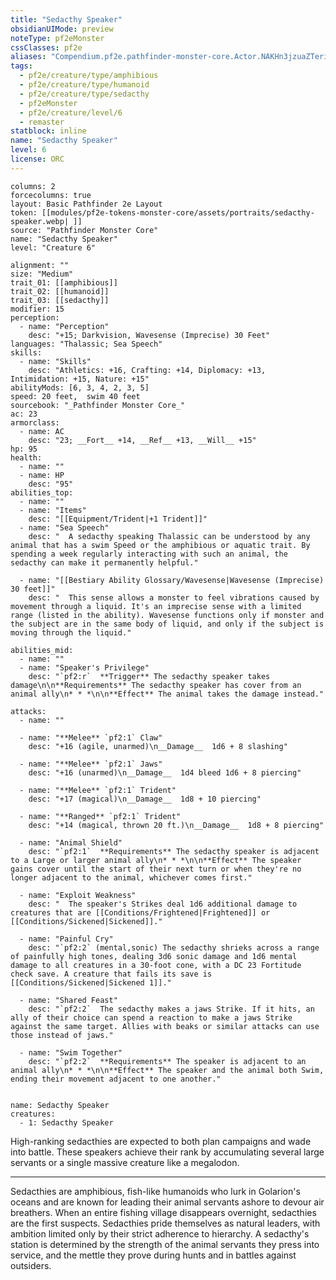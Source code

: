 ```yaml
---
title: "Sedacthy Speaker"
obsidianUIMode: preview
noteType: pf2eMonster
cssClasses: pf2e
aliases: "Compendium.pf2e.pathfinder-monster-core.Actor.NAKHn3jzuaZTerir" 
tags:
  - pf2e/creature/type/amphibious
  - pf2e/creature/type/humanoid
  - pf2e/creature/type/sedacthy
  - pf2eMonster
  - pf2e/creature/level/6
  - remaster
statblock: inline
name: "Sedacthy Speaker"
level: 6
license: ORC
---
```


```statblock
columns: 2
forcecolumns: true
layout: Basic Pathfinder 2e Layout
token: [[modules/pf2e-tokens-monster-core/assets/portraits/sedacthy-speaker.webp| ]]
source: "Pathfinder Monster Core"
name: "Sedacthy Speaker"
level: "Creature 6"

alignment: ""
size: "Medium"
trait_01: [[amphibious]]
trait_02: [[humanoid]]
trait_03: [[sedacthy]]
modifier: 15
perception:
  - name: "Perception"
    desc: "+15; Darkvision, Wavesense (Imprecise) 30 Feet"
languages: "Thalassic; Sea Speech"
skills:
  - name: "Skills"
    desc: "Athletics: +16, Crafting: +14, Diplomacy: +13, Intimidation: +15, Nature: +15"
abilityMods: [6, 3, 4, 2, 3, 5]
speed: 20 feet,  swim 40 feet
sourcebook: "_Pathfinder Monster Core_"
ac: 23
armorclass:
  - name: AC
    desc: "23; __Fort__ +14, __Ref__ +13, __Will__ +15"
hp: 95
health:
  - name: ""
  - name: HP
    desc: "95"
abilities_top:
  - name: ""
  - name: "Items"
    desc: "[[Equipment/Trident|+1 Trident]]"
  - name: "Sea Speech"
    desc: "  A sedacthy speaking Thalassic can be understood by any animal that has a swim Speed or the amphibious or aquatic trait. By spending a week regularly interacting with such an animal, the sedacthy can make it permanently helpful."

  - name: "[[Bestiary Ability Glossary/Wavesense|Wavesense (Imprecise) 30 feet]]"
    desc: "  This sense allows a monster to feel vibrations caused by movement through a liquid. It's an imprecise sense with a limited range (listed in the ability). Wavesense functions only if monster and the subject are in the same body of liquid, and only if the subject is moving through the liquid."

abilities_mid:
  - name: ""
  - name: "Speaker's Privilege"
    desc: "`pf2:r`  **Trigger** The sedacthy speaker takes damage\n\n**Requirements** The sedacthy speaker has cover from an animal ally\n* * *\n\n**Effect** The animal takes the damage instead."

attacks:
  - name: ""

  - name: "**Melee** `pf2:1` Claw"
    desc: "+16 (agile, unarmed)\n__Damage__  1d6 + 8 slashing"

  - name: "**Melee** `pf2:1` Jaws"
    desc: "+16 (unarmed)\n__Damage__  1d4 bleed 1d6 + 8 piercing"

  - name: "**Melee** `pf2:1` Trident"
    desc: "+17 (magical)\n__Damage__  1d8 + 10 piercing"

  - name: "**Ranged** `pf2:1` Trident"
    desc: "+14 (magical, thrown 20 ft.)\n__Damage__  1d8 + 8 piercing"

  - name: "Animal Shield"
    desc: "`pf2:1`  **Requirements** The sedacthy speaker is adjacent to a Large or larger animal ally\n* * *\n\n**Effect** The speaker gains cover until the start of their next turn or when they're no longer adjacent to the animal, whichever comes first."

  - name: "Exploit Weakness"
    desc: "  The speaker's Strikes deal 1d6 additional damage to creatures that are [[Conditions/Frightened|Frightened]] or [[Conditions/Sickened|Sickened]]."

  - name: "Painful Cry"
    desc: "`pf2:2` (mental,sonic) The sedacthy shrieks across a range of painfully high tones, dealing 3d6 sonic damage and 1d6 mental damage to all creatures in a 30-foot cone, with a DC 23 Fortitude check save. A creature that fails its save is [[Conditions/Sickened|Sickened 1]]."

  - name: "Shared Feast"
    desc: "`pf2:2`  The sedacthy makes a jaws Strike. If it hits, an ally of their choice can spend a reaction to make a jaws Strike against the same target. Allies with beaks or similar attacks can use those instead of jaws."

  - name: "Swim Together"
    desc: "`pf2:2`  **Requirements** The speaker is adjacent to an animal ally\n* * *\n\n**Effect** The speaker and the animal both Swim, ending their movement adjacent to one another."
 
```

```encounter-table
name: Sedacthy Speaker
creatures:
  - 1: Sedacthy Speaker
```



High-ranking sedacthies are expected to both plan campaigns and wade into battle. These speakers achieve their rank by accumulating several large servants or a single massive creature like a megalodon.

* * *

Sedacthies are amphibious, fish-like humanoids who lurk in Golarion's oceans and are known for leading their animal servants ashore to devour air breathers. When an entire fishing village disappears overnight, sedacthies are the first suspects. Sedacthies pride themselves as natural leaders, with ambition limited only by their strict adherence to hierarchy. A sedacthy's station is determined by the strength of the animal servants they press into service, and the mettle they prove during hunts and in battles against outsiders.
